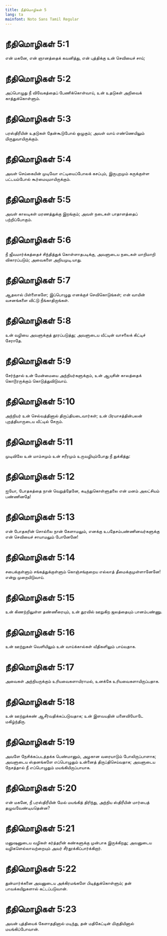 ```yaml
---
title: நீதிமொழிகள் 5
lang: ta
mainfont: Noto Sans Tamil Regular
---
```


# நீதிமொழிகள் 5:1

என் மகனே, என் ஞானத்தைக் கவனித்து, என் புத்திக்கு உன் செவியைச் சாய்;

# நீதிமொழிகள் 5:2

அப்பொழுது நீ விவேகத்தைப் பேணிக்கொள்வாய், உன் உதடுகள் அறிவைக் காத்துக்கொள்ளும்.

# நீதிமொழிகள் 5:3

பரஸ்திரீயின் உதடுகள் தேன்கூடுபோல் ஒழுகும்; அவள் வாய் எண்ணெயிலும் மிருதுவாயிருக்கும்.

# நீதிமொழிகள் 5:4

அவள் செய்கையின் முடிவோ எட்டியைப்போலக் கசப்பும், இருபுறமும் கருக்குள்ள பட்டயம்போல் கூர்மையுமாயிருக்கும்.

# நீதிமொழிகள் 5:5

அவள் காலடிகள் மரணத்துக்கு இறங்கும்; அவள் நடைகள் பாதாளத்தைப் பற்றிப்போகும்.

# நீதிமொழிகள் 5:6

நீ ஜீவமார்க்கத்தைச் சிந்தித்துக் கொள்ளாதபடிக்கு, அவளுடைய நடைகள் மாறிமாறி விகாரப்படும்; அவைகளை அறியமுடி.யாது.

# நீதிமொழிகள் 5:7

ஆதலால் பிள்ளைகளே; இப்பொழுது எனக்குச் செவிகொடுங்கள்; என் வாயின் வசனங்களை விட்டு நீங்காதிருங்கள்.

# நீதிமொழிகள் 5:8

உன் வழியை அவளுக்குத் தூரப்படுத்து; அவளுடைய வீட்டின் வாசலைக் கிட்டிச் சேராதே.

# நீதிமொழிகள் 5:9

சேர்ந்தால் உன் மேன்மையை அந்நியர்களுக்கும், உன் ஆயுசின் காலத்தைக் கொடூரருக்கும் கொடுத்துவிடுவாய்.

# நீதிமொழிகள் 5:10

அந்நியர் உன் செல்வத்தினால் திருப்தியடைவார்கள்; உன் பிரயாசத்தின்பலன் புறத்தியாருடைய வீட்டில் சேரும்.

# நீதிமொழிகள் 5:11

முடிவிலே உன் மாம்சமும் உன் சரீரமும் உருவழியும்போது நீ துக்கித்து:

# நீதிமொழிகள் 5:12

ஐயோ, போதகத்தை நான் வெறுத்தேனே, கடிந்துகொள்ளுதலை என் மனம் அலட்சியம் பண்ணினதே!

# நீதிமொழிகள் 5:13

என் போதகரின் சொல்லை நான் கேளாமலும், எனக்கு உபதேசம்பண்ணினவர்களுக்கு என் செவியைச் சாயாமலும் போனேனே!

# நீதிமொழிகள் 5:14

சபைக்குள்ளும் சங்கத்துக்குள்ளும் கொஞ்சங்குறைய எல்லாத் தீமைக்குமுள்ளானேனே! என்று முறையிடுவாய்.

# நீதிமொழிகள் 5:15

உன் கிணற்றிலுள்ள தண்ணீரையும், உன் துரவில் ஊறுகிற ஜலத்தையும் பானம்பண்ணு.

# நீதிமொழிகள் 5:16

உன் ஊற்றுகள் வெளியிலும் உன் வாய்க்கால்கள் வீதிகளிலும் பாய்வதாக.

# நீதிமொழிகள் 5:17

அவைகள் அந்நியருக்கும் உரியவைகளாயிராமல், உனக்கே உரியவைகளாயிருப்பதாக.

# நீதிமொழிகள் 5:18

உன் ஊற்றுக்கண் ஆசீர்வதிக்கப்படுவதாக; உன் இளவயதின் மனைவியோடே மகிழ்ந்திரு.

# நீதிமொழிகள் 5:19

அவளே நேசிக்கப்படத்தக்க பெண்மானும், அழகான வரையாடும் போலிருப்பாளாக; அவளுடைய ஸ்தனங்களே எப்பொழுதும் உன்னைத் திருப்திசெய்வதாக; அவளுடைய நேசத்தால் நீ எப்பொழுதும் மயங்கியிருப்பாயாக.

# நீதிமொழிகள் 5:20

என் மகனே, நீ பரஸ்திரீயின் மேல் மயங்கித் திரிந்து, அந்நிய ஸ்திரீயின் மார்பைத் தழுவவேண்டியதென்ன?

# நீதிமொழிகள் 5:21

மனுஷனுடைய வழிகள் கர்த்தரின் கண்களுக்கு முன்பாக இருக்கிறது; அவனுடைய வழிகளெல்லாவற்றையும் அவர் சீர்தூக்கிப்பார்க்கிறார்.

# நீதிமொழிகள் 5:22

துன்மார்க்கனை அவனுடைய அக்கிரமங்களே பிடித்துக்கொள்ளும்; தன் பாவக்கயிறுகளால் கட்டப்படுவான்.

# நீதிமொழிகள் 5:23

அவன் புத்தியைக் கேளாததினால் மடிந்து, தன் மதிகேட்டின் மிகுதியினால் மயங்கிப்போவான்.

